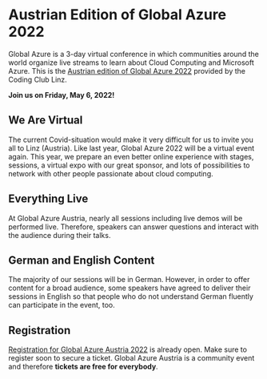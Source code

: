 # Austrian Edition of Global Azure 2022

Global Azure is a 3-day virtual conference in which communities around the world organize live streams to learn about Cloud Computing and Microsoft Azure. This is the [Austrian edition of Global Azure 2022](https://globalazure.at/) provided by the Coding Club Linz.

**Join us on Friday, May 6, 2022!**

## We Are Virtual

The current Covid-situation would make it very difficult for us to invite you all to Linz (Austria). Like last year, Global Azure 2022 will be a virtual event again. This year, we prepare an even better online experience with stages, sessions, a virtual expo with our great sponsor, and lots of possibilities to network with other people passionate about cloud computing.

## Everything Live

At Global Azure Austria, nearly all sessions including live demos will be performed live. Therefore, speakers can answer questions and interact with the audience during their talks.

## German and English Content

The majority of our sessions will be in German. However, in order to offer content for a broad audience, some speakers have agreed to deliver their sessions in English so that people who do not understand German fluently can participate in the event, too.

## Registration

[Registration for Global Azure Austria 2022](https://hopin.com/events/global-azure-austria-2022) is already open. Make sure to register soon to secure a ticket. Global Azure Austria is a community event and therefore **tickets are free for everybody**.
